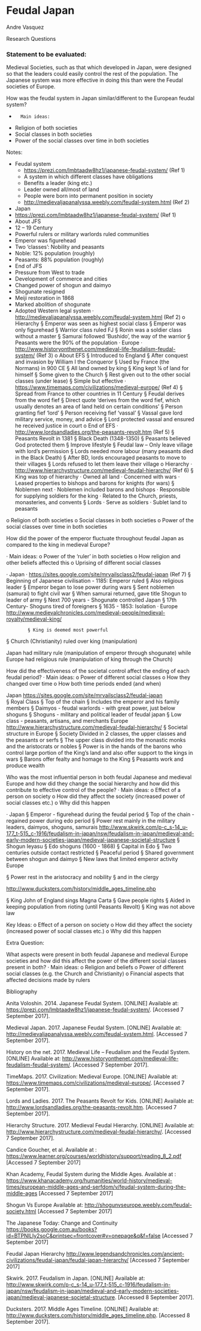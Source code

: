 # Feudal Japan

Andre Vasquez

Research Questions
### Statement to be evaluated:

Medieval Societies, such as that which developed in Japan, were designed so that the leaders could easily control the rest of the population.  The Japanese system was more effective in doing this than were the Feudal societies of Europe.


How was the feudal system in Japan similar/different to the European feudal system?
-   	Main ideas:
-    Religion of both societies
-    Social classes in both societies
-    Power of the social classes over time in both societies

Notes:
- Feudal system
  - https://prezi.com/lmbtaadw8hz1/japanese-feudal-system/ (Ref 1)
  - A system in which different classes have obligations
  - Benefits a leader (king etc.)
  - Leader owned all/most of land
  - People were born into permanent position in society
  - http://medievaljapanalyssa.weebly.com/feudal-system.html (Ref 2)
- Japan
 - https://prezi.com/lmbtaadw8hz1/japanese-feudal-system/ (Ref 1)
- About JFS
 - 12 – 19 Century
 - Powerful rulers or military warlords ruled communities
 - Emperor was figurehead
 - Two ‘classes’: Nobility and peasants
 - Noble: 12% population (roughly)
 - Peasants: 88% population (roughly)
 - End of JFS
 - Pressure from West to trade
 - Development of commerce and cities
 - Changed power of shogun and daimyo
 - Shogunate resigned
 - Meiji restoration in 1868
 - Marked abolition of shogunate
 - Adopted Western legal system
·  	http://medievaljapanalyssa.weebly.com/feudal-system.html (Ref 2)
o   Hierarchy
§  Emperor was seen as highest social class
§  Emperor was only figurehead
§  Warrior class ruled FJ
§  Ronin was a soldier class without a master
§  Samurai followed ‘Bushido’, the way of the warrior
§  Peasants were the 90% of the population
·      Europe
·  	http://www.historyonthenet.com/medieval-life-feudalism-feudal-system/ (Ref 3)
o   About EFS
§  Introduced to England
§  After conquest and invasion by William I the Conqueror
§  Used by France (the Normans) in 900 CE
§  All land owned by king
§  King kept ¼ of land for himself
§  Some given to the Church
§  Rest given out to the other social classes (under lease)
§  Simple but effective
·  	https://www.timemaps.com/civilizations/medieval-europe/ (Ref 4)
§  Spread from France to other countries in 11 Century
§  Feudal derives from the word fief
§  Direct quote ‘derives from the word fief, which usually denotes an area of land held on certain conditions’
§  Person granting fief ‘lord’
§  Person receiving fief ‘vassal’
§  Vassal gave lord military service, money, and advice
§  Lord protected vassal and ensured he received justice in court
o   End of EFS
·  	http://www.lordsandladies.org/the-peasants-revolt.htm (Ref 5)
§  Peasants Revolt in 1381
§  Black Death (1348-1350)
§  Peasants believed God protected them
§  Improve lifestyle
§  Feudal law – Only leave village with lord’s permission
§  Lords needed more labour (many peasants died in the Black Death)
§  After BD, lords encouraged peasants to move to their villages
§  Lords refused to let them leave their village
o   Hierarchy
·  	http://www.hierarchystructure.com/medieval-feudal-hierarchy/ (Ref 6)
§  King was top of hierarchy
·  	Owned all land
·  	Concerned with wars
·  	Leased properties to bishops and barons for knights (for wars)
§  Noblemen next
·  	Noblemen included barons and bishops
·  	Responsible for supplying soldiers for the king
·  	Related to the Church, priests, monasteries, and convents
§  Lords
·  	Serve as soldiers
·  	Sublet land to peasants

o   Religion of both societies
o   Social classes in both societies
o   Power of the social classes over time in both societies

How did the power of the emperor fluctuate throughout feudal Japan as compared to the king in medieval Europe?

·  	Main ideas:
o   Power of the ‘ruler’ in both societies
o   How religion and other beliefs affected this
o   Uprising of different social classes

·      Japan
·  	https://sites.google.com/site/mrvailsclass2/feudal-japan (Ref 7)
§  Beginning of Japanese civilisation - 1185: Emperor ruled
§  Also religious leader
§  Emperor began to lose power during wars
§  Sent noblemen (samurai) to fight civil war
§  When samurai returned, gave title Shogun to leader of army
§  Next 700 years - Shogunate controlled Japan
§  17th Century- Shoguns tired of foreigners
§  1635 - 1853: Isolation
·      Europe
 http://www.medievalchronicles.com/medieval-people/medieval-royalty/medieval-king/

 			§ King is deemed most powerful
§ Church (Christianity) ruled over king (manipulation)

Japan had military rule (manipulation of emperor through shogunate) while Europe had religious rule (manipulation of king through the Church)


How did the effectiveness of the societal control affect the ending of each feudal period?
·  	Main ideas:
o   Power of different social classes
o   How they changed over time
o   How both time periods ended (and when)





  Japan
https://sites.google.com/site/mrvailsclass2/feudal-japan  
				§  Royal Class
				§   Top of the chain
				§   Includes the emperor and his family members
				§   Daimyos - feudal warlords - with great power, just below shoguns
				§   Shoguns - military and political leader of feudal japan
				§   Low class - peasants, artisans, and merchants
	Europe
  	http://www.hierarchystructure.com/medieval-feudal-hierarchy/
§  Societal structure in Europe
§  Society Divided in 2 classes, the upper classes and the
     peasants or  serfs
§ The upper class divided into the monastic monks and the aristocrats
    or nobles
§   Power is in the hands of the barons who control large portion of the
     King’s land and also offer support to the kings in wars
§  Barons offer fealty and homage to the King
§  Peasants work and produce wealth


Who was the most influential person in both feudal Japanese and medieval Europe and how did they change the social hierarchy and how did this contribute to effective control of the people?
·  	Main ideas:
o   Effect of a person on society
o   How did they affect the society (increased power of social classes etc.)
o   Why did this happen


·      Japan
				§   Emperor - figurehead during the feudal period
				§   Top of the chain - regained power during edo period
				§   Power rest mainly in the military leaders, daimyos, shoguns,
     samurais
http://www.skwirk.com/p-c_s-14_u-177_t-515_c-1916/feudalism-in-japan/nsw/feudalism-in-japan/medieval-and-early-modern-societies-japan/medieval-japanese-societal-structure
			§  Shogun Ieyasu
				§  Edo shoguns (1600 - 1868)
§  Capital in Edo
§  Two centuries outside contact restricted
§  Peaceful period
§  Shared government between shogun and daimyo
§  New laws that limited emperor activity  
	Europe

§  Power rest in the aristocracy and nobility
§  and in the clergy


http://www.ducksters.com/history/middle_ages_timeline.php

§ King John of England sings Magna Carta
§ Gave people rights
§ Aided in keeping population from rioting (until Peasants Revolt)
§ King was not above law

Key Ideas:
o   Effect of a person on society
o   How did they affect the society (increased power of social classes etc.)
o   Why did this happen

Extra Question:

What aspects were present in both feudal Japanese and medieval Europe societies and how did this affect the power of the different social classes present in both?
·  	Main ideas:
o   Religion and beliefs
o   Power of different social classes (e.g. the Church and Christianity)
o   Financial aspects that affected decisions made by rulers









Bibliography

Anita Voloshin. 2014. Japanese Feudal System. [ONLINE] Available at: https://prezi.com/lmbtaadw8hz1/japanese-feudal-system/. [Accessed 7 September 2017].

Medieval Japan. 2017. Japanese Feudal System. [ONLINE] Available at: http://medievaljapanalyssa.weebly.com/feudal-system.html. [Accessed 7 September 2017].

History on the net. 2017. Medieval Life – Feudalism and the Feudal System. [ONLINE] Available at: http://www.historyonthenet.com/medieval-life-feudalism-feudal-system/. [Accessed 7 September 2017].

TimeMaps. 2017. Civilization: Medieval Europe. [ONLINE] Available at: https://www.timemaps.com/civilizations/medieval-europe/. [Accessed 7 September 2017].

Lords and Ladies. 2017. The Peasants Revolt for Kids. [ONLINE] Available at: http://www.lordsandladies.org/the-peasants-revolt.htm. [Accessed 7 September 2017].

Hierarchy Structure. 2017. Medieval Feudal Hierarchy. [ONLINE] Available at: http://www.hierarchystructure.com/medieval-feudal-hierarchy/. [Accessed 7 September 2017].

Candice Goucher, et al. Available at : https://www.learner.org/courses/worldhistory/support/reading_8_2.pdf [Accessed 7 September 2017]

Khan Academy, Feudal System during the Middle Ages. Available at : https://www.khanacademy.org/humanities/world-history/medieval-times/european-middle-ages-and-serfdom/v/feudal-system-during-the-middle-ages [Accessed 7 September 2017]

Shogun Vs Europe Available at: http://shogunvseurope.weebly.com/feudal-society.html
[Accessed 7 September 2017]

The Japanese Today: Change and Continuity
https://books.google.com.au/books?id=BTPNlLIy2soC&printsec=frontcover#v=onepage&q&f=false [Accessed 7 September 2017]

Feudal Japan Hierarchy http://www.legendsandchronicles.com/ancient-civilizations/feudal-japan/feudal-japan-hierarchy/ [Accessed 7 September 2017]

Skwirk. 2017. Feudalism in Japan. [ONLINE] Available at: http://www.skwirk.com/p-c_s-14_u-177_t-515_c-1916/feudalism-in-japan/nsw/feudalism-in-japan/medieval-and-early-modern-societies-japan/medieval-japanese-societal-structure. [Accessed 8 September 2017].

Ducksters. 2017. Middle Ages Timeline. [ONLINE] Available at: http://www.ducksters.com/history/middle_ages_timeline.php. [Accessed 8 September 2017].
